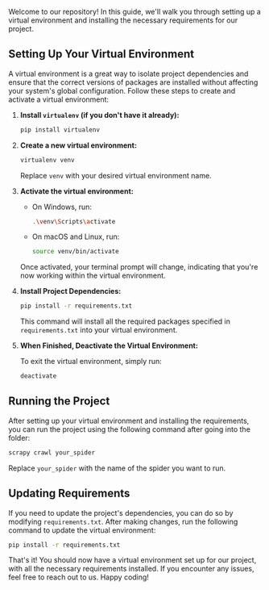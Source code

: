 Welcome to our repository! In this guide, we'll walk you through setting up a virtual environment and installing the necessary requirements for our project.

## Setting Up Your Virtual Environment

A virtual environment is a great way to isolate project dependencies and ensure that the correct versions of packages are installed without affecting your system's global configuration. Follow these steps to create and activate a virtual environment:

1. **Install `virtualenv` (if you don't have it already):**

   ```bash
   pip install virtualenv
   ```

2. **Create a new virtual environment:**

   ```bash
   virtualenv venv
   ```

   Replace `venv` with your desired virtual environment name.

3. **Activate the virtual environment:**

   - On Windows, run:
     ```bash
     .\venv\Scripts\activate
     ```
   - On macOS and Linux, run:
     ```bash
     source venv/bin/activate
     ```

   Once activated, your terminal prompt will change, indicating that you're now working within the virtual environment.

4. **Install Project Dependencies:**

   ```bash
   pip install -r requirements.txt
   ```

   This command will install all the required packages specified in `requirements.txt` into your virtual environment.

5. **When Finished, Deactivate the Virtual Environment:**

   To exit the virtual environment, simply run:
   ```bash
   deactivate
   ```

## Running the Project

After setting up your virtual environment and installing the requirements, you can run the project using the following command after going into the folder:

```bash
scrapy crawl your_spider
```

Replace `your_spider` with the name of the spider you want to run.

## Updating Requirements

If you need to update the project's dependencies, you can do so by modifying `requirements.txt`. After making changes, run the following command to update the virtual environment:

```bash
pip install -r requirements.txt
```

That's it! You should now have a virtual environment set up for our project, with all the necessary requirements installed. If you encounter any issues, feel free to reach out to us. Happy coding!
